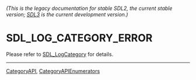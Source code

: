 ###### (This is the legacy documentation for stable SDL2, the current stable version; [SDL3](https://wiki.libsdl.org/SDL3/) is the current development version.)
# SDL_LOG_CATEGORY_ERROR

Please refer to [SDL_LogCategory](SDL_LogCategory) for details.

----
[CategoryAPI](CategoryAPI), [CategoryAPIEnumerators](CategoryAPIEnumerators)

